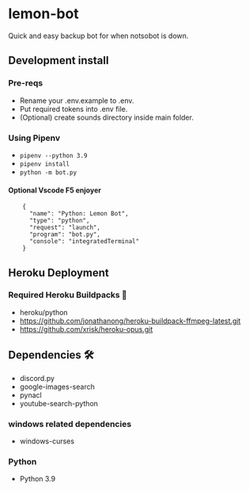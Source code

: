 # lemon-bot
Quick and easy backup bot for when notsobot is down.

## Development install
### Pre-reqs
- Rename your .env.example to .env.
- Put required tokens into .env file.
- (Optional) create sounds directory inside main folder.

### Using Pipenv
- ```pipenv --python 3.9```
- ```pipenv install```
- ```python -m bot.py```

#### Optional Vscode F5 enjoyer
```
    {
      "name": "Python: Lemon Bot",
      "type": "python",
      "request": "launch",
      "program": "bot.py",
      "console": "integratedTerminal"
    }  
```

## Heroku Deployment

### Required Heroku Buildpacks 🧰
- heroku/python
- https://github.com/jonathanong/heroku-buildpack-ffmpeg-latest.git
- https://github.com/xrisk/heroku-opus.git


## Dependencies 🛠️
- discord.py
- google-images-search
- pynacl
- youtube-search-python

### windows related dependencies 
- windows-curses

### Python
- Python 3.9
